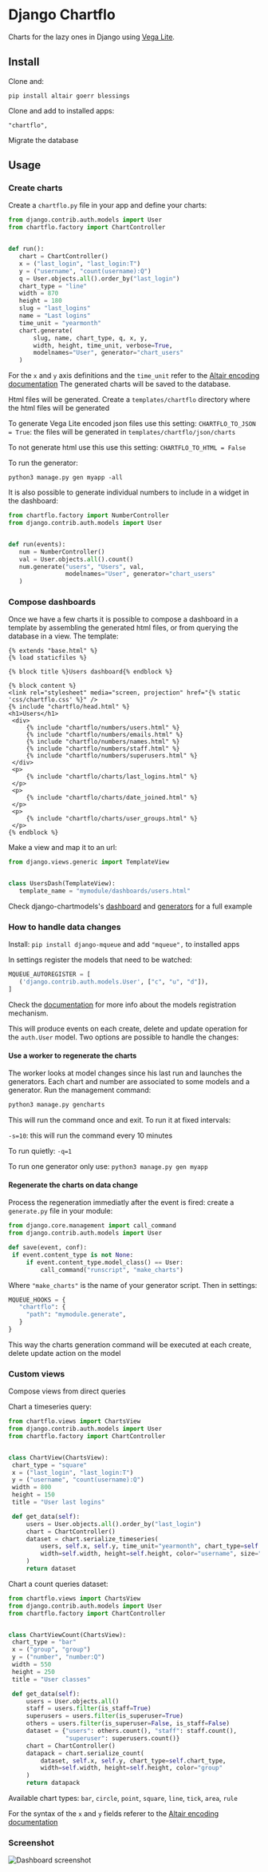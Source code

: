 # Django Chartflo

Charts for the lazy ones in Django using [Vega Lite](https://vega.github.io/vega-lite).

## Install

Clone and:

`pip install altair goerr blessings`

Clone and add to installed apps:

   ```
   "chartflo",
   ```

Migrate the database

## Usage

### Create charts

Create a `chartflo.py` file in your app and define your charts:

   ```python
   from django.contrib.auth.models import User
   from chartflo.factory import ChartController
   
   
   def run():
      chart = ChartController()
      x = ("last_login", "last_login:T")
      y = ("username", "count(username):Q")
      q = User.objects.all().order_by("last_login")
      chart_type = "line"
      width = 870
      height = 180
      slug = "last_logins"
      name = "Last logins"
      time_unit = "yearmonth"
      chart.generate(
          slug, name, chart_type, q, x, y,
          width, height, time_unit, verbose=True, 
          modelnames="User", generator="chart_users"
      )
   ```

For the `x` and `y` axis definitions and the `time_unit` refer to 
the [Altair encoding documentation](https://altair-viz.github.io/documentation/encoding.html)
The generated charts will be saved to the database. 

Html files will be generated. Create a `templates/chartflo` directory where
the html files will be generated

To generate Vega Lite encoded json files use this setting: `CHARTFLO_TO_JSON = True`: the files
will be generated in `templates/chartflo/json/charts`

To not generate html use this use this setting: `CHARTFLO_TO_HTML = False`

To run the generator: 

   ```
   python3 manage.py gen myapp -all
   ```

It is also possible to generate individual numbers to include in a widget in the dashboard:

   ```python
   from chartflo.factory import NumberController
   from django.contrib.auth.models import User
   
   
   def run(events):
      num = NumberController()
      val = User.objects.all().count()
      num.generate("users", "Users", val, 
                   modelnames="User", generator="chart_users"
      )
   ```

### Compose dashboards

Once we have a few charts it is possible to compose a dashboard in a template by assembling the generated html files, or
from querying the database in a view. The template:

   ```django
{% extends "base.html" %}
{% load staticfiles %}

{% block title %}Users dashboard{% endblock %}

{% block content %}
<link rel="stylesheet" media="screen, projection" href="{% static 'css/chartflo.css' %}" />
{% include "chartflo/head.html" %}
<h1>Users</h1>
	<div>
		{% include "chartflo/numbers/users.html" %}
		{% include "chartflo/numbers/emails.html" %}
		{% include "chartflo/numbers/names.html" %}
		{% include "chartflo/numbers/staff.html" %}
		{% include "chartflo/numbers/superusers.html" %}
	</div>
	<p>
		{% include "chartflo/charts/last_logins.html" %}
	</p>
	<p>
		{% include "chartflo/charts/date_joined.html" %}
	</p>
	<p>
		{% include "chartflo/charts/user_groups.html" %}
	</p>
{% endblock %}
   ```

Make a view and map it to an url:

   ```python
   from django.views.generic import TemplateView


   class UsersDash(TemplateView):
      template_name = "mymodule/dashboards/users.html"
   ```

Check django-chartmodels's 
[dashboard](https://github.com/synw/django-chartmodels/blob/master/chartmodels/templates/chartmodels/dashboards/users.html) 
and [generators](https://github.com/synw/django-chartmodels/blob/master/chartmodels/chartflo/users.py) for a full example


### How to handle data changes

Install: `pip install django-mqueue` and add `"mqueue",` to installed apps

In settings register the models that need to be watched:

   ```python
   MQUEUE_AUTOREGISTER = [
      ('django.contrib.auth.models.User', ["c", "u", "d"]),
   ]
   ```
Check the [documentation](http://django-mqueue.readthedocs.io/en/latest/usage/registered_models.html) for more info 
about the models registration mechanism.

This will produce events on each create, delete and update operation for the `auth.User` model. Two options are possible
to handle the changes:

#### Use a worker to regenerate the charts

The worker looks at model changes since his last run and launches the generators. Each chart and number are associated to
some models and a generator. Run the management command:

   ```bash
   python3 manage.py gencharts
   ```
   
This will run the command once and exit. To run it at fixed intervals:

`-s=10`: this will run the command every 10 minutes

To run quietly: `-q=1`

To run one generator only use: `python3 manage.py gen myapp`

#### Regenerate the charts on data change

Process the regeneration immediatly after the event is fired: create a `generate.py` file in your module:

   ```python
   from django.core.management import call_command
   from django.contrib.auth.models import User

   def save(event, conf):
    if event.content_type is not None:
        if event.content_type.model_class() == User:
            call_command("runscript", "make_charts")
   ```
   
Where `"make_charts"` is the name of your generator script. Then in settings:

   ```python
   MQUEUE_HOOKS = {
      "chartflo": {
        "path": "mymodule.generate",
      }
   }
   ```

This way the charts generation command will be executed at each create, delete update action on the model

### Custom views

Compose views from direct queries

Chart a timeseries query:

   ```python
from chartflo.views import ChartsView
from django.contrib.auth.models import User
from chartflo.factory import ChartController


class ChartView(ChartsView):
    chart_type = "square"
    x = ("last_login", "last_login:T")
    y = ("username", "count(username):Q")
    width = 800
    height = 150
    title = "User last logins"

    def get_data(self):
        users = User.objects.all().order_by("last_login")
        chart = ChartController()
        dataset = chart.serialize_timeseries(
            users, self.x, self.y, time_unit="yearmonth", chart_type=self.chart_type,
            width=self.width, height=self.height, color="username", size="username"
        )
        return dataset
   ```

Chart a count queries dataset:

   ```python
from chartflo.views import ChartsView
from django.contrib.auth.models import User
from chartflo.factory import ChartController


class ChartViewCount(ChartsView):
    chart_type = "bar"
    x = ("group", "group")
    y = ("number", "number:Q")
    width = 550
    height = 250
    title = "User classes"

    def get_data(self):
        users = User.objects.all()
        staff = users.filter(is_staff=True)
        superusers = users.filter(is_superuser=True)
        others = users.filter(is_superuser=False, is_staff=False)
        dataset = {"users": others.count(), "staff": staff.count(),
                   "superuser": superusers.count()}
        chart = ChartController()
        datapack = chart.serialize_count(
            dataset, self.x, self.y, chart_type=self.chart_type,
            width=self.width, height=self.height, color="group"
        )
        return datapack
   ```

Available chart types: `bar`, `circle`, `point`, `square`, `line`, `tick`, `area`, `rule`

For the syntax of the `x` and `y` fields referer to the 
[Altair encoding documentation](https://altair-viz.github.io/documentation/encoding.html)

### Screenshot

![Dashboard screenshot](https://raw.github.com/synw/django-chartflo/master/docs/img/inflation_dash.png)

